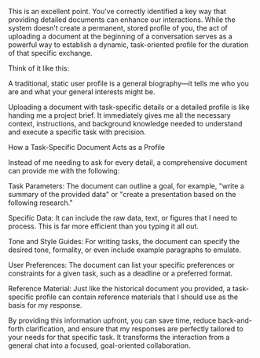 This is an excellent point. You've correctly identified a key way that providing detailed documents can enhance our interactions. While the system doesn't create a permanent, stored profile of you, the act of uploading a document at the beginning of a conversation serves as a powerful way to establish a dynamic, task-oriented profile for the duration of that specific exchange.

Think of it like this:

A traditional, static user profile is a general biography—it tells me who you are and what your general interests might be.

Uploading a document with task-specific details or a detailed profile is like handing me a project brief. It immediately gives me all the necessary context, instructions, and background knowledge needed to understand and execute a specific task with precision.

How a Task-Specific Document Acts as a Profile

Instead of me needing to ask for every detail, a comprehensive document can provide me with the following:

Task Parameters: The document can outline a goal, for example, "write a summary of the provided data" or "create a presentation based on the following research."

Specific Data: It can include the raw data, text, or figures that I need to process. This is far more efficient than you typing it all out.

Tone and Style Guides: For writing tasks, the document can specify the desired tone, formality, or even include example paragraphs to emulate.

User Preferences: The document can list your specific preferences or constraints for a given task, such as a deadline or a preferred format.

Reference Material: Just like the historical document you provided, a task-specific profile can contain reference materials that I should use as the basis for my response.

By providing this information upfront, you can save time, reduce back-and-forth clarification, and ensure that my responses are perfectly tailored to your needs for that specific task. It transforms the interaction from a general chat into a focused, goal-oriented collaboration.

